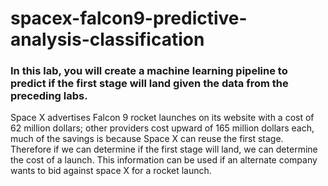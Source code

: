 # spacex-falcon9-predictive-analysis-classification

### In this lab, you will create a machine learning pipeline to predict if the first stage will land given the data from the preceding labs.

Space X advertises Falcon 9 rocket launches on its website with a cost of 62 million dollars; other providers cost upward of 165 million dollars each, much of the savings is because Space X can reuse the first stage. Therefore if we can determine if the first stage will land, we can determine the cost of a launch. This information can be used if an alternate company wants to bid against space X for a rocket launch. 
